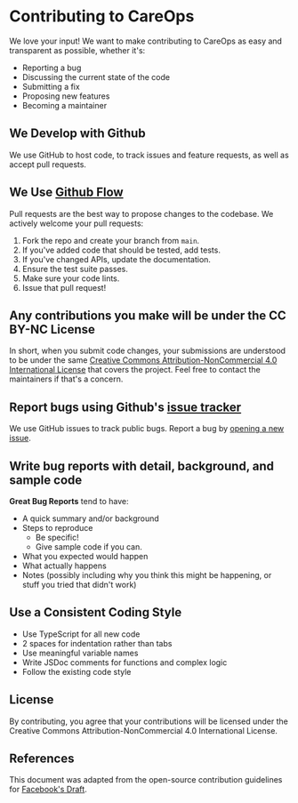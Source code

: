 # Contributing to CareOps

We love your input! We want to make contributing to CareOps as easy and transparent as possible, whether it's:

- Reporting a bug
- Discussing the current state of the code
- Submitting a fix
- Proposing new features
- Becoming a maintainer

## We Develop with Github
We use GitHub to host code, to track issues and feature requests, as well as accept pull requests.

## We Use [Github Flow](https://guides.github.com/introduction/flow/index.html)
Pull requests are the best way to propose changes to the codebase. We actively welcome your pull requests:

1. Fork the repo and create your branch from `main`.
2. If you've added code that should be tested, add tests.
3. If you've changed APIs, update the documentation.
4. Ensure the test suite passes.
5. Make sure your code lints.
6. Issue that pull request!

## Any contributions you make will be under the CC BY-NC License
In short, when you submit code changes, your submissions are understood to be under the same [Creative Commons Attribution-NonCommercial 4.0 International License](LICENSE.md) that covers the project. Feel free to contact the maintainers if that's a concern.

## Report bugs using Github's [issue tracker](https://github.com/MoatazFarid/CareOps/issues)
We use GitHub issues to track public bugs. Report a bug by [opening a new issue](https://github.com/MoatazFarid/CareOps/issues/new).

## Write bug reports with detail, background, and sample code

**Great Bug Reports** tend to have:

- A quick summary and/or background
- Steps to reproduce
  - Be specific!
  - Give sample code if you can.
- What you expected would happen
- What actually happens
- Notes (possibly including why you think this might be happening, or stuff you tried that didn't work)

## Use a Consistent Coding Style

* Use TypeScript for all new code
* 2 spaces for indentation rather than tabs
* Use meaningful variable names
* Write JSDoc comments for functions and complex logic
* Follow the existing code style

## License
By contributing, you agree that your contributions will be licensed under the Creative Commons Attribution-NonCommercial 4.0 International License.

## References
This document was adapted from the open-source contribution guidelines for [Facebook's Draft](https://github.com/facebook/draft-js/blob/a9316a723f9e918afde44dea68b5f9f39b7d9b00/CONTRIBUTING.md). 